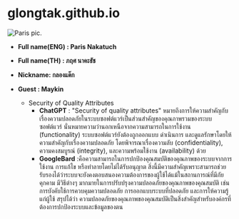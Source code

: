 # glongtak.github.io
![Paris pic](https://dg.in.th/1/img/Paris.jpg "What's up").

- **Full name(ENG) : Paris Nakatuch**  
- **Full name(TH) : ภฤศ นาคะธัช**  
- **Nickname: กลองแต๊ก**  
- **Guest : Maykin**

   - Security of Quality Attributes
     - **ChatGPT** : "Security of quality attributes" หมายถึงการให้ความสำคัญกับเรื่องความปลอดภัยในระบบซอฟต์แวร์เป็นส่วนสำคัญของคุณภาพรวมของระบบซอฟต์แวร์ นั่นหมายความว่านอกเหนือจากความสามารถในการใช้งาน (functionality) ระบบซอฟต์แวร์ยังต้องถูกออกแบบ ดำเนินการ และดูแลรักษาโดยให้ความสำคัญกับเรื่องความปลอดภัย โดยพิจารณาเรื่องความลับ (confidentiality), ความคงสมบูรณ์ (integrity), และความพร้อมใช้งาน (availability) ด้วย
     - **GoogleBard** :คือความสามารถในการปกป้องคุณสมบัติของคุณภาพของระบบจากการใช้งาน การแก้ไข หรือทำลายโดยไม่ได้รับอนุญาต สิ่งนี้มีความสำคัญเพราะสามารถช่วยรับรองได้ว่าระบบจะยังคงตอบสนองความต้องการของผู้ใช้ได้แม้ในสถานการณ์ที่มีภัยคุกคาม
มีวิธีต่างๆ มากมายในการปรับปรุงความปลอดภัยของคุณภาพของคุณสมบัติ เช่น การบังคับใช้การควบคุมความปลอดภัย การออกแบบระบบที่ปลอดภัย และการให้ความรู้แก่ผู้ใช้
สรุปได้ว่า ความปลอดภัยของคุณภาพของคุณสมบัติเป็นสิ่งสำคัญสำหรับองค์กรที่ต้องการปกป้องระบบและข้อมูลของตน
